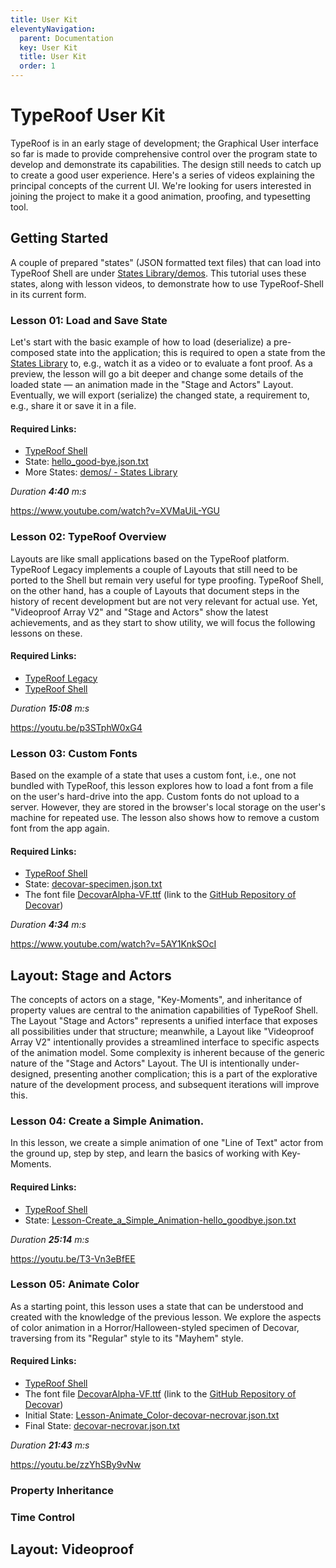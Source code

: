 ```yaml
---
title: User Kit
eleventyNavigation:
  parent: Documentation
  key: User Kit
  title: User Kit
  order: 1
---
```


# TypeRoof User Kit

TypeRoof is in an early stage of development; the Graphical
User interface so far is made to provide comprehensive control over the
program state to develop and demonstrate its capabilities. The design
still needs to catch up to create a good user experience.
Here's a series of videos explaining the principal concepts of the
current UI. We're looking for users interested in joining the
project to make it a good animation, proofing, and typesetting tool.

## Getting Started

A couple of prepared "states" (JSON formatted text files) that can load
into TypeRoof Shell are under [States Library/demos](/docs/states_lib/demos).
This tutorial uses these states, along with lesson videos, to demonstrate
how to use TypeRoof-Shell in its current form.

### Lesson 01: Load and Save State

Let's start with the basic example of how to load (deserialize) a pre-composed
state into the application; this is required to open a state from the
[States Library](/docs/states_lib) to, e.g., watch it as a video or to
evaluate a font proof. As a preview, the lesson will go a bit deeper and
change some details of the loaded state — an animation made in the "Stage
and Actors" Layout. Eventually, we will export (serialize) the changed
state, a requirement to, e.g., share it or save it in a file.

#### Required Links:
 * [TypeRoof Shell](/shell)
 * State: [hello_good-bye.json.txt](/docs/states_lib/demos/hello_good-bye.json.txt)
 * More States: [demos/ - States Library](/docs/states_lib/demos/)

*Duration **4:40** m:s*

https://www.youtube.com/watch?v=XVMaUiL-YGU

### Lesson 02: TypeRoof Overview

Layouts are like small applications based on the TypeRoof platform.
TypeRoof Legacy implements a couple of Layouts that still need to be ported
to the Shell but remain very useful for type proofing. TypeRoof Shell,
on the other hand, has a couple of Layouts that document steps in the
history of recent development but are not very relevant for actual use.
Yet, "Videoproof Array V2" and "Stage and Actors" show the latest
achievements, and as they start to show utility, we will focus the
following lessons on these.

#### Required Links:
 * [TypeRoof Legacy](/legacy)
 * [TypeRoof Shell](/shell)

*Duration  **15:08** m:s*

https://youtu.be/p3STphW0xG4

### Lesson 03: Custom Fonts

Based on the example of a state that uses a custom font, i.e., one not
bundled with TypeRoof, this lesson explores how to load a font from a
file on the user's hard-drive into the app. Custom fonts do not upload to
a server. However, they are stored in the browser's local storage on the user's
machine for repeated use. The lesson also shows how to remove a custom font
from the app again.

#### Required Links:
 * [TypeRoof Shell](/shell)
 * State: [decovar-specimen.json.txt](/docs/states_lib/demos/decovar-specimen.json.txt)
 * The font file [DecovarAlpha-VF.ttf](https://github.com/googlefonts/decovar/raw/refs/heads/master/fonts/DecovarAlpha-VF.ttf)
   (link to the [GitHub Repository of Decovar](https://github.com/googlefonts/decovar))

*Duration **4:34** m:s*

https://www.youtube.com/watch?v=5AY1KnkSOcI

## Layout: Stage and Actors

The concepts of actors on a stage, "Key-Moments", and inheritance of
property values are central to the animation capabilities of TypeRoof
Shell. The Layout "Stage and Actors" represents a unified interface that
exposes all possibilities under that structure; meanwhile, a Layout like
"Videoproof Array V2" intentionally provides a streamlined interface to
specific aspects of the animation model. Some complexity is inherent
because of the generic nature of the "Stage and Actors" Layout. The UI is
intentionally under-designed, presenting another complication; this is a
part of the explorative nature of the development process, and subsequent
iterations will improve this.

### Lesson 04: Create a Simple Animation.

In this lesson, we create a simple animation of one "Line of Text" actor
from the ground up, step by step, and learn the basics of working with
Key-Moments.

#### Required Links:
 * [TypeRoof Shell](/shell)
 * State: [Lesson-Create_a_Simple_Animation-hello_goodbye.json.txt](/docs/states_lib/demos/Lesson-Create_a_Simple_Animation-hello_goodbye.json.txt)

*Duration **25:14** m:s*

https://youtu.be/T3-Vn3eBfEE

### Lesson 05: Animate Color

As a starting point, this lesson uses a state that can be understood and
created with the knowledge of the previous lesson. We explore the aspects
of color animation in a Horror/Halloween-styled specimen of Decovar,
traversing from its "Regular" style to its "Mayhem" style.

#### Required Links:

 * [TypeRoof Shell](/shell)
 * The font file [DecovarAlpha-VF.ttf](https://github.com/googlefonts/decovar/raw/refs/heads/master/fonts/DecovarAlpha-VF.ttf)
   (link to the [GitHub Repository of Decovar](https://github.com/googlefonts/decovar))
 * Initial State: [Lesson-Animate_Color-decovar-necrovar.json.txt](/docs/states_lib/demos/Lesson-Animate_Color-decovar-necrovar.json.txt)
 * Final State: [decovar-necrovar.json.txt](/docs/states_lib/demos/decovar-necrovar.json.txt)

*Duration **21:43** m:s*

 https://youtu.be/zzYhSBy9vNw

### Property Inheritance

### Time Control

## Layout: Videoproof

